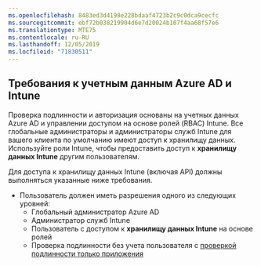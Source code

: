 ```yaml
---
ms.openlocfilehash: 8483ed3d4198e228bdaaf4723b2c9c0dca9cecfc
ms.sourcegitcommit: ebf72b038219904d6e7d20024b107f4aa68f57e6
ms.translationtype: MTE75
ms.contentlocale: ru-RU
ms.lasthandoff: 12/05/2019
ms.locfileid: "71830511"
---
```

<!-- This include is part of the Intune Data Warehouse documentation. -->

## <a name="azure-ad-and-intune-credential-requirements"></a>Требования к учетным данным Azure AD и Intune

Проверка подлинности и авторизация основаны на учетных данных Azure AD и управлении доступом на основе ролей (RBAC) Intune. Все глобальные администраторы и администраторы служб Intune для вашего клиента по умолчанию имеют доступ к хранилищу данных. Используйте роли Intune, чтобы предоставить доступ к **хранилищу данных Intune** другим пользователям.

Для доступа к хранилищу данных Intune (включая API) должны выполняться указанные ниже требования.

- Пользователь должен иметь разрешения одного из следующих уровней:
  - Глобальный администратор Azure AD
  - Администратор служб Intune
  - Пользователь с доступом к **хранилищу данных Intune** на основе ролей
  - Проверка подлинности без учета пользователя с [проверкой подлинности только приложения](../developer/data-warehouse-app-only-auth.md) 
